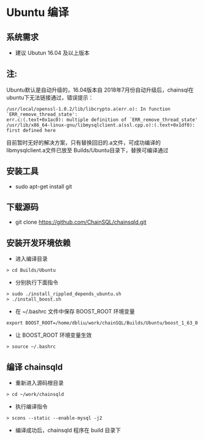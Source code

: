# Ubuntu 编译
## 系统需求
- 建议 Ubutun 16.04 及以上版本

## 注:
Ubuntu默认是自动升级的，16.04版本自 2018年7月份自动升级后，chainsql在ubuntu下无法链接通过，错误提示：
```
/usr/local/openssl-1.0.2/lib/libcrypto.a(err.o): In function `ERR_remove_thread_state':
err.c:(.text+0x1ac0): multiple definition of `ERR_remove_thread_state'
/usr/lib/x86_64-linux-gnu/libmysqlclient.a(ssl.cpp.o):(.text+0x1df0): first defined here
```
目前暂时无好的解决方案，只有替换回旧的.a文件，可成功编译的libmysqlclient.a文件已放至 Builds/Ubuntu目录下，替换可编译通过

## 安装工具
- sudo apt-get install git

## 下载源码
- git clone https://github.com/ChainSQL/chainsqld.git

## 安装开发环境依赖
- 进入编译目录
```
> cd Builds/Ubuntu
```
- 分别执行下面指令
```
> sudo ./install_rippled_depends_ubuntu.sh
> ./install_boost.sh
```
- 在 ~/.bashrc 文件中保存 BOOST_ROOT 环境变量

```
export BOOST_ROOT=/home/dbliu/work/chainSQL/Builds/Ubuntu/boost_1_63_0
```
- 让 BOOST_ROOT 环境变量生效
```
> source ~/.bashrc
```

## 编译 chainsqld
- 重新进入源码根目录
```
> cd ~/work/chainsqld
```
- 执行编译指令
```
> scons --static --enable-mysql -j2
```
- 编译成功后，chainsqld 程序在 build 目录下
